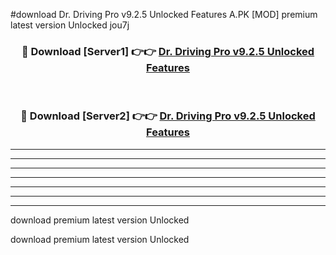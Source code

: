 #download Dr. Driving Pro v9.2.5 Unlocked Features A.PK [MOD] premium latest version Unlocked jou7j 



<div align="center">
<h3>🔴 Download [Server1] 👉👉 <a href="https://download1apk.web.app/">Dr. Driving Pro v9.2.5 Unlocked Features</a></h3><br>

<h3>🔴 Download [Server2] 👉👉 <a href="https://download1apk.web.app/">Dr. Driving Pro v9.2.5 Unlocked Features</a></h3>
</div>





----------------------------------------------------------

----------------------------------------------------------

----------------------------------------------------------

----------------------------------------------------------

----------------------------------------------------------

----------------------------------------------------------

----------------------------------------------------------

download premium latest version Unlocked

download premium latest version Unlocked
